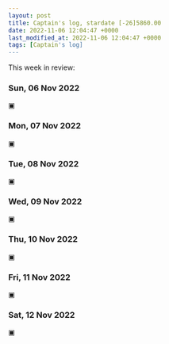 ```yaml
---
layout: post
title: Captain's log, stardate [-26]5860.00
date: 2022-11-06 12:04:47 +0000
last_modified_at: 2022-11-06 12:04:47 +0000
tags: [Captain's log]
---
```


This week in review:

<!-- more -->

### Sun, 06 Nov 2022

▣

### Mon, 07 Nov 2022

▣

### Tue, 08 Nov 2022

▣

### Wed, 09 Nov 2022

▣

### Thu, 10 Nov 2022

▣

### Fri, 11 Nov 2022

▣

### Sat, 12 Nov 2022

▣
